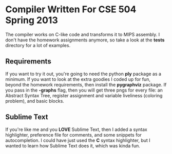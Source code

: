 # Compiler Written For CSE 504 Spring 2013

The compiler works on C-like code and transforms it to MIPS assembly. I don't have the homework assignments anymore, so take a look at the **tests** directory for a lot of examples.

## Requirements

If you want to try it out, you're going to need the python **ply** package as a minimum. If you want to look at the extra goodies I coded up for fun, beyond the homework requirements, then install the **pygraphviz** package. If you pass in the **-graphs** flag, then you will get three pngs for every file: an Abstract Syntax Tree, register assignment and variable liveliness (coloring problem), and basic blocks.

## Sublime Text

If you're like me and you **LOVE** Sublime Text, then I added a syntax highlighter, preference file for comments, and some snippets for autocompletion. I could have just used the **C** syntax highlighter, but I wanted to learn how Sublime Text does it, which was kinda fun.
